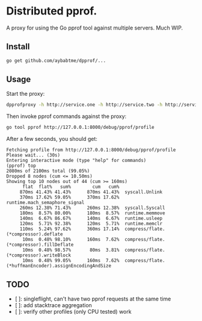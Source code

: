 # Distributed pprof.

A proxy for using the Go pprof tool against multiple servers. Much WIP.

## Install

```bash
go get github.com/aybabtme/dpprof/...
```

## Usage

Start the proxy:

```bash
dpprofproxy -h http://service.one -h http://service.two -h http://service.three
```

Then invoke pprof commands against the proxy:

```bash
go tool pprof http://127.0.0.1:8000/debug/pprof/profile
```


After a few seconds, you should get:

```
Fetching profile from http://127.0.0.1:8000/debug/pprof/profile
Please wait... (30s)
Entering interactive mode (type "help" for commands)
(pprof) top
2080ms of 2100ms total (99.05%)
Dropped 8 nodes (cum <= 10.50ms)
Showing top 10 nodes out of 44 (cum >= 160ms)
      flat  flat%   sum%        cum   cum%
     870ms 41.43% 41.43%      870ms 41.43%  syscall.Unlink
     370ms 17.62% 59.05%      370ms 17.62%  runtime.mach_semaphore_signal
     260ms 12.38% 71.43%      260ms 12.38%  syscall.Syscall
     180ms  8.57% 80.00%      180ms  8.57%  runtime.memmove
     140ms  6.67% 86.67%      140ms  6.67%  runtime.usleep
     120ms  5.71% 92.38%      120ms  5.71%  runtime.memclr
     110ms  5.24% 97.62%      360ms 17.14%  compress/flate.(*compressor).deflate
      10ms  0.48% 98.10%      160ms  7.62%  compress/flate.(*compressor).fillDeflate
      10ms  0.48% 98.57%       80ms  3.81%  compress/flate.(*compressor).writeBlock
      10ms  0.48% 99.05%      160ms  7.62%  compress/flate.(*huffmanEncoder).assignEncodingAndSize
```


## TODO

- [ ]: singleflight, can't have two pprof requests at the same time
- [ ]: add stacktrace aggregation
- [ ]: verify other profiles (only CPU tested) work
